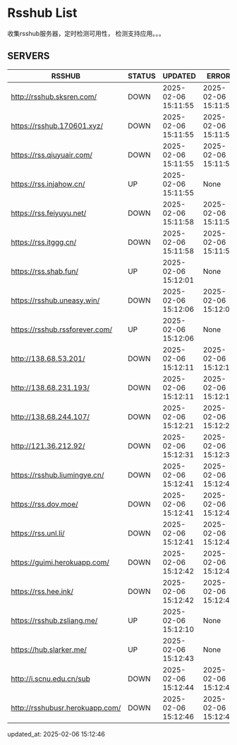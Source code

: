 # Rsshub List

收集rsshub服务器，定时检测可用性， 检测支持应用。。。


## SERVERS

|  RSSHUB   | STATUS  | UPDATED  | ERROR  | TWITTER |  
|  ----  | ----  | ----  | ----  | ---- |  
| http://rsshub.sksren.com/ | DOWN | 2025-02-06 15:11:55 | 2025-02-06 15:11:55 |  
| https://rsshub.170601.xyz/ | DOWN | 2025-02-06 15:11:55 | 2025-02-06 15:11:55 |  
| https://rss.qiuyuair.com/ | DOWN | 2025-02-06 15:11:55 | 2025-02-06 15:11:55 |  
| https://rss.injahow.cn/ | UP | 2025-02-06 15:11:55 | None ||  
| https://rss.feiyuyu.net/ | DOWN | 2025-02-06 15:11:58 | 2025-02-06 15:11:58 |  
| https://rss.itggg.cn/ | DOWN | 2025-02-06 15:11:58 | 2025-02-06 15:11:58 |  
| https://rss.shab.fun/ | UP | 2025-02-06 15:12:01 | None ||  
| https://rsshub.uneasy.win/ | DOWN | 2025-02-06 15:12:06 | 2025-02-06 15:12:06 |  
| https://rsshub.rssforever.com/ | UP | 2025-02-06 15:12:06 | None ||  
| http://138.68.53.201/ | DOWN | 2025-02-06 15:12:11 | 2025-02-06 15:12:11 |  
| http://138.68.231.193/ | DOWN | 2025-02-06 15:12:11 | 2025-02-06 15:12:11 |  
| http://138.68.244.107/ | DOWN | 2025-02-06 15:12:21 | 2025-02-06 15:12:21 |  
| http://121.36.212.92/ | DOWN | 2025-02-06 15:12:31 | 2025-02-06 15:12:31 |  
| https://rsshub.liumingye.cn/ | DOWN | 2025-02-06 15:12:41 | 2025-02-06 15:12:41 |  
| https://rss.dov.moe/ | DOWN | 2025-02-06 15:12:41 | 2025-02-06 15:12:41 |  
| https://rss.unl.li/ | DOWN | 2025-02-06 15:12:41 | 2025-02-06 15:12:41 |  
| https://guimi.herokuapp.com/ | DOWN | 2025-02-06 15:12:42 | 2025-02-06 15:12:42 |  
| https://rss.hee.ink/ | DOWN | 2025-02-06 15:12:42 | 2025-02-06 15:12:42 |  
| https://rsshub.zsliang.me/ | UP | 2025-02-06 15:12:10 | None |OK|  
| https://hub.slarker.me/ | UP | 2025-02-06 15:12:43 | None ||  
| http://i.scnu.edu.cn/sub | DOWN | 2025-02-06 15:12:44 | 2025-02-06 15:12:44 |  
| http://rsshubusr.herokuapp.com/ | DOWN | 2025-02-06 15:12:46 | 2025-02-06 15:12:46 |  
  

updated_at: 2025-02-06 15:12:46  
